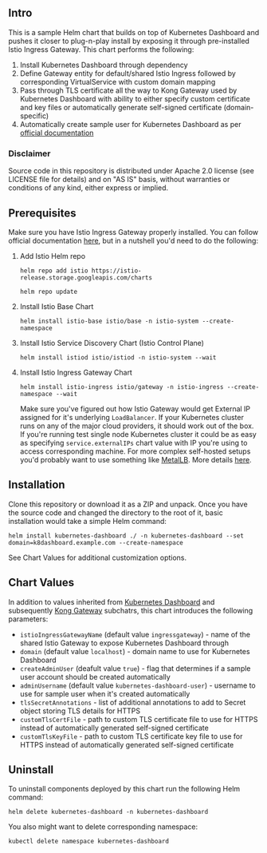 ## Intro
This is a sample Helm chart that builds on top of Kubernetes Dashboard and pushes it closer to plug-n-play install by exposing it through pre-installed Istio Ingress Gateway. 
This chart performs the following: 

1. Install Kubernetes Dashboard through dependency
1. Define Gateway entity for default/shared Istio Ingress followed by corresponding VirtualService with custom domain mapping
1. Pass through TLS certificate all the way to Kong Gateway used by Kubernetes Dashboard with ability to either specify custom certificate and key files or automatically generate self-signed certificate (domain-specific)
1. Automatically create sample user for Kubernetes Dashboard as per [official documentation](https://github.com/kubernetes/dashboard/blob/master/docs/user/access-control/creating-sample-user.md)

### Disclaimer
Source code in this repository is distributed under Apache 2.0 license (see LICENSE file for details) and on "AS IS" basis, without warranties or conditions of any kind, either express or implied.

## Prerequisites
Make sure you have Istio Ingress Gateway properly installed. You can follow official documentation [here](https://preliminary.istio.io/latest/docs/setup/additional-setup/gateway/), but in a nutshell you'd need to do the following:

1. Add Istio Helm repo

    `helm repo add istio https://istio-release.storage.googleapis.com/charts`

    `helm repo update`

1. Install Istio Base Chart

    `helm install istio-base istio/base -n istio-system --create-namespace`

1. Install Istio Service Discovery Chart (Istio Control Plane)

    `helm install istiod istio/istiod -n istio-system --wait`

1. Install Istio Ingress Gateway Chart

    `helm install istio-ingress istio/gateway -n istio-ingress --create-namespace --wait`
    
    Make sure you've figured out how Istio Gateway would get External IP assigned for it's underlying `LoadBalancer`. If your Kubernetes cluster runs on any of the major cloud providers, it should work out of the box. If you're running test single node Kubernetes cluster it could be as easy as specifying `service.externalIPs` chart value with IP you're using to access corresponding machine. For more complex self-hosted setups you'd probably want to use something like [MetalLB](https://metallb.io/). More details [here](https://preliminary.istio.io/latest/docs/tasks/traffic-management/ingress/ingress-control/#determining-the-ingress-ip-and-ports).

## Installation
Clone this repository or download it as a ZIP and unpack.
Once you have the source code and changed the directory to the root of it, basic installation would take a simple Helm command:

`helm install kubernetes-dashboard ./ -n kubernetes-dashboard --set domain=k8dashboard.example.com --create-namespace`

See Chart Values for additional customization options.

## Chart Values
In addition to values inherited from [Kubernetes Dashboard](https://artifacthub.io/packages/helm/k8s-dashboard/kubernetes-dashboard?modal=values) and subsequently [Kong Gateway](https://artifacthub.io/packages/helm/kong/kong?modal=values) subchatrs, this chart introduces the following parameters:

* `istioIngressGatewayName` (default value `ingressgateway`) - name of the shared Istio Gateway to expose Kubernetes Dashboard through
* `domain` (default value `localhost`) - domain name to use for Kubernetes Dashboard
* `createAdminUser` (deafult value `true`) - flag that determines if a sample user account should be created automatically
* `adminUsername` (default value `kubernetes-dashboard-user`) - username to use for sample user when it's created automatically
* `tlsSecretAnnotations` - list of additional annotations to add to Secret object storing TLS details for HTTPS
* `customTlsCertFile` - path to custom TLS certificate file to use for HTTPS instead of automatically generated self-signed certificate
* `customTlsKeyFile` - path to custom TLS certificate key file to use for HTTPS instead of automatically generated self-signed certificate

## Uninstall
To uninstall components deployed by this chart run the following Helm command:

`helm delete kubernetes-dashboard -n kubernetes-dashboard`

You also might want to delete corresponding namespace:

`kubectl delete namespace kubernetes-dashboard`

